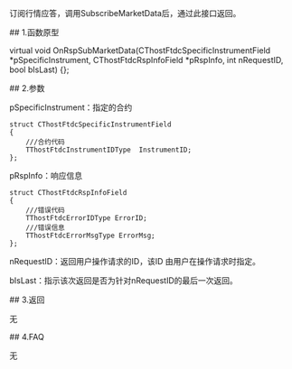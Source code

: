 <p>订阅行情应答，调用SubscribeMarketData后，通过此接口返回。</p>
<span class="anchor" id="9b345495-532e-4a49-8fdb-a297a9d4e29c"></span>
## 1.函数原型
<p>virtual void OnRspSubMarketData(CThostFtdcSpecificInstrumentField *pSpecificInstrument, CThostFtdcRspInfoField *pRspInfo, int nRequestID, bool bIsLast) {};</p>
<span class="anchor" id="e08cfa44-1b7a-465f-b597-c49804480424"></span>
## 2.参数
<p>pSpecificInstrument：指定的合约</p>
<pre><code>struct CThostFtdcSpecificInstrumentField
{
    ///合约代码
    TThostFtdcInstrumentIDType  InstrumentID;
};
</code></pre>
<p>pRspInfo：响应信息</p>
<pre><code>struct CThostFtdcRspInfoField
{
    ///错误代码
    TThostFtdcErrorIDType ErrorID;
    ///错误信息
    TThostFtdcErrorMsgType ErrorMsg;
};
</code></pre>
<p>nRequestID：返回用户操作请求的ID，该ID 由用户在操作请求时指定。</p>
<p>bIsLast：指示该次返回是否为针对nRequestID的最后一次返回。</p>
<span class="anchor" id="5e891bac-9067-44d0-9876-804814e059ec"></span>
## 3.返回
<p>无</p>
<span class="anchor" id="ab5b603a-ea60-4158-b86f-492ee5dd33ed"></span>
## 4.FAQ
<p>无</p>
